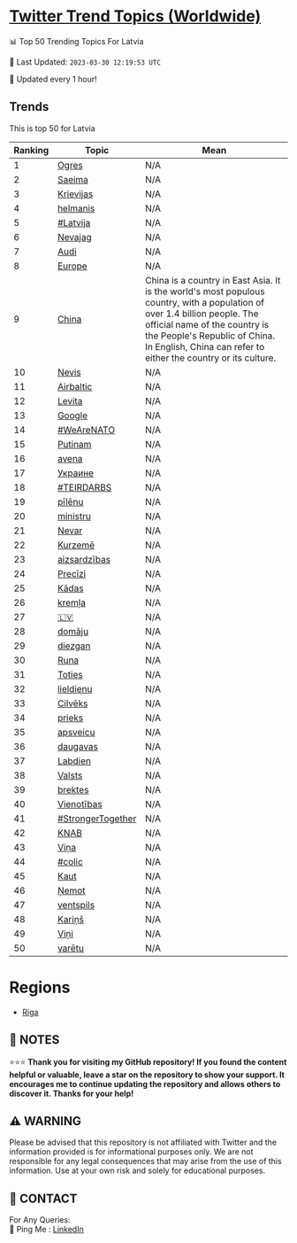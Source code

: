 [Twitter Trend Topics (Worldwide)](https://github.com/ErcinDedeoglu/Twitter-Trend-Topics)
==========


📊 Top 50 Trending Topics For Latvia

📆 Last Updated: `2023-03-30 12:19:53 UTC`

🔧 Updated every 1 hour!


## Trends

This is top 50 for Latvia

| Ranking | Topic | Mean |
| ------- | ------------ | ------------ |
| 1 | [Ogres](http://twitter.com/search?q=Ogres) | N/A |
| 2 | [Saeima](http://twitter.com/search?q=Saeima) | N/A |
| 3 | [Krievijas](http://twitter.com/search?q=Krievijas) | N/A |
| 4 | [helmanis](http://twitter.com/search?q=helmanis) | N/A |
| 5 | [#Latvija](http://twitter.com/search?q=%23Latvija) | N/A |
| 6 | [Nevajag](http://twitter.com/search?q=Nevajag) | N/A |
| 7 | [Audi](http://twitter.com/search?q=Audi) | N/A |
| 8 | [Europe](http://twitter.com/search?q=Europe) | N/A |
| 9 | [China](http://twitter.com/search?q=China) | China is a country in East Asia. It is the world's most populous country, with a population of over 1.4 billion people. The official name of the country is the People's Republic of China. In English, China can refer to either the country or its culture. |
| 10 | [Nevis](http://twitter.com/search?q=Nevis) | N/A |
| 11 | [Airbaltic](http://twitter.com/search?q=Airbaltic) | N/A |
| 12 | [Levita](http://twitter.com/search?q=Levita) | N/A |
| 13 | [Google](http://twitter.com/search?q=Google) | N/A |
| 14 | [#WeAreNATO](http://twitter.com/search?q=%23WeAreNATO) | N/A |
| 15 | [Putinam](http://twitter.com/search?q=Putinam) | N/A |
| 16 | [avena](http://twitter.com/search?q=avena) | N/A |
| 17 | [Украине](http://twitter.com/search?q=%d0%a3%d0%ba%d1%80%d0%b0%d0%b8%d0%bd%d0%b5) | N/A |
| 18 | [#TEIRDARBS](http://twitter.com/search?q=%23TEIRDARBS) | N/A |
| 19 | [pīlēnu](http://twitter.com/search?q=p%c4%abl%c4%93nu) | N/A |
| 20 | [ministru](http://twitter.com/search?q=ministru) | N/A |
| 21 | [Nevar](http://twitter.com/search?q=Nevar) | N/A |
| 22 | [Kurzemē](http://twitter.com/search?q=Kurzem%c4%93) | N/A |
| 23 | [aizsardzības](http://twitter.com/search?q=aizsardz%c4%abbas) | N/A |
| 24 | [Precīzi](http://twitter.com/search?q=Prec%c4%abzi) | N/A |
| 25 | [Kādas](http://twitter.com/search?q=K%c4%81das) | N/A |
| 26 | [kremļa](http://twitter.com/search?q=krem%c4%bca) | N/A |
| 27 | [🇱🇻](http://twitter.com/search?q=%f0%9f%87%b1%f0%9f%87%bb) | N/A |
| 28 | [domāju](http://twitter.com/search?q=dom%c4%81ju) | N/A |
| 29 | [diezgan](http://twitter.com/search?q=diezgan) | N/A |
| 30 | [Runa](http://twitter.com/search?q=Runa) | N/A |
| 31 | [Toties](http://twitter.com/search?q=Toties) | N/A |
| 32 | [lieldienu](http://twitter.com/search?q=lieldienu) | N/A |
| 33 | [Cilvēks](http://twitter.com/search?q=Cilv%c4%93ks) | N/A |
| 34 | [prieks](http://twitter.com/search?q=prieks) | N/A |
| 35 | [apsveicu](http://twitter.com/search?q=apsveicu) | N/A |
| 36 | [daugavas](http://twitter.com/search?q=daugavas) | N/A |
| 37 | [Labdien](http://twitter.com/search?q=Labdien) | N/A |
| 38 | [Valsts](http://twitter.com/search?q=Valsts) | N/A |
| 39 | [brektes](http://twitter.com/search?q=brektes) | N/A |
| 40 | [Vienotības](http://twitter.com/search?q=Vienot%c4%abbas) | N/A |
| 41 | [#StrongerTogether](http://twitter.com/search?q=%23StrongerTogether) | N/A |
| 42 | [KNAB](http://twitter.com/search?q=KNAB) | N/A |
| 43 | [Viņa](http://twitter.com/search?q=Vi%c5%86a) | N/A |
| 44 | [#colic](http://twitter.com/search?q=%23colic) | N/A |
| 45 | [Kaut](http://twitter.com/search?q=Kaut) | N/A |
| 46 | [Ņemot](http://twitter.com/search?q=%c5%85emot) | N/A |
| 47 | [ventspils](http://twitter.com/search?q=ventspils) | N/A |
| 48 | [Kariņš](http://twitter.com/search?q=Kari%c5%86%c5%a1) | N/A |
| 49 | [Viņi](http://twitter.com/search?q=Vi%c5%86i) | N/A |
| 50 | [varētu](http://twitter.com/search?q=var%c4%93tu) | N/A |



# Regions

* [Riga](</Latvia/Riga.md>)



## 📝 NOTES

⭐⭐⭐ **Thank you for visiting my GitHub repository! If you found the content helpful or valuable, leave a star on the repository to show your support. It encourages me to continue updating the repository and allows others to discover it. Thanks for your help!**


## ⚠️ WARNING

Please be advised that this repository is not affiliated with Twitter and the information provided is for informational purposes only. We are not responsible for any legal consequences that may arise from the use of this information. Use at your own risk and solely for educational purposes.


## 📨 CONTACT

 For Any Queries:  
            🏓 Ping Me : [LinkedIn](https://www.linkedin.com/in/ercindedeoglu/)

